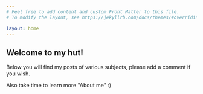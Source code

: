 ```yaml
---
# Feel free to add content and custom Front Matter to this file.
# To modify the layout, see https://jekyllrb.com/docs/themes/#overriding-theme-defaults

layout: home
---
```



## Welcome to my hut!

Below you will find my posts of various subjects, please add a comment if you wish.

Also take time to learn more "About me" :) 

